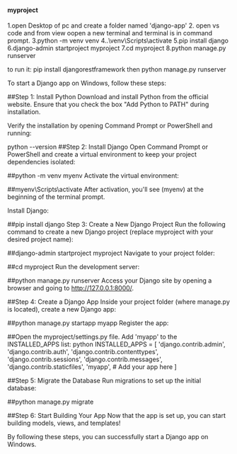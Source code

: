 #### myproject
1.open Desktop of pc and create a folder named 'django-app'
2. open vs code and from view oopen a new terminal and terminal is in command prompt.
3.python -m venv venv
4..\venv\Scripts\activate
5.pip install django
6.django-admin startproject myproject
7.cd myproject
8.python manage.py runserver

to run it: pip install djangorestframework then python manage.py runserver   



To start a Django app on Windows, follow these steps:

##Step 1: Install Python
Download and install Python from the official website. Ensure that you check the box "Add Python to PATH" during installation.

Verify the installation by opening Command Prompt or PowerShell and running:


python --version
##Step 2: Install Django
Open Command Prompt or PowerShell and create a virtual environment to keep your project dependencies isolated:

##python -m venv myenv
Activate the virtual environment:


##myenv\Scripts\activate
After activation, you'll see (myenv) at the beginning of the terminal prompt.

Install Django:


##pip install django
Step 3: Create a New Django Project
Run the following command to create a new Django project (replace myproject with your desired project name):


##django-admin startproject myproject
Navigate to your project folder:


##cd myproject
Run the development server:


##python manage.py runserver
Access your Django site by opening a browser and going to http://127.0.0.1:8000/.

##Step 4: Create a Django App
Inside your project folder (where manage.py is located), create a new Django app:


##python manage.py startapp myapp
Register the app:

##Open the myproject/settings.py file.
Add 'myapp' to the INSTALLED_APPS list:
python
INSTALLED_APPS = [
    'django.contrib.admin',
    'django.contrib.auth',
    'django.contrib.contenttypes',
    'django.contrib.sessions',
    'django.contrib.messages',
    'django.contrib.staticfiles',
    'myapp', 
    # Add your app here
]


##Step 5: Migrate the Database
Run migrations to set up the initial database:


##python manage.py migrate

##Step 6: Start Building Your App
Now that the app is set up, you can start building models, views, and templates!

By following these steps, you can successfully start a Django app on Windows. 

